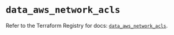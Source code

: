 # `data_aws_network_acls`

Refer to the Terraform Registry for docs: [`data_aws_network_acls`](https://registry.terraform.io/providers/hashicorp/aws/6.10.0/docs/data-sources/network_acls).
